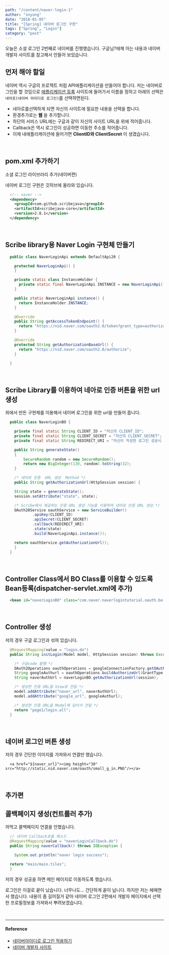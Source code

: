 ```yaml
---
path: "/content/naver-login-1"
author: "snyung"
date: "2018-01-05"
title: "[Spring] 네이버 로그인 구현"
tags: ["Spring", "Login"]
category: "post"
---
```


오늘은 소셜 로그인 2번째로 네이버를 진행했습니다. 구글님?에께 아는 내용과 네이버 개발자 사이트를 참고해서 만들어 보았습니다.
<br/>

## 먼저 해야 할일

네이버 역시 구글의 프로젝트 처럼 API애플리케이션을 만들어야 합니다. 저는 네이버로그인을 할 것임으로 [애플리케이션 등록](https://developers.naver.com/apps/#/register) 사이트에 들어가서 이름을 정하고 아래의 선택은 `네아로(네이버 아이디로 로그인)`를 선택하면된다.

- 네아로를선택하게 되면 자신의 사이트에 필요한 내용을 선택을 합니다.
- 환경추가로는 **웹** 을 추가합니다.
- 하단의 서비스 URL에는 구글과 같이 자신의 사이트 URL을 위에 적어줍니다.
- Callback은 역시 로그인이 성공하면 이동한 주소를 적어줍니다.
- 이제 내애플리케이션에 들어가면 **ClientID와 ClientSecret** 이 생겼습니다.

<br/>

## pom.xml 추가하기

소셜 로그인 라이브러리 추가(네이버편)
<br/>

네이버 로그인 구현은 깃허브에 올라와 있습니다.

```xml
  <!-- naver -->
  <dependency>
    <groupId>com.github.scribejava</groupId>
    <artifactId>scribejava-core</artifactId>
    <version>2.8.1</version>
  </dependency>
```

<br/>

## Scribe library용 Naver Login 구현체 만들기

```java
  public class NaverLoginApi extends DefaultApi20 {

    protected NaverLoginApi() {
    }

    private static class InstanceHolder {
      private static final NaverLoginApi INSTANCE = new NaverLoginApi();
    }

    public static NaverLoginApi instance() {
      return InstanceHolder.INSTANCE;
    }

    @Override
    public String getAccessTokenEndpoint() {
      return "https://nid.naver.com/oauth2.0/token?grant_type=authorization_code";
    }

    @Override
    protected String getAuthorizationBaseUrl() {
      return "https://nid.naver.com/oauth2.0/authorize";
    }

  }
```

<br/>

## Scribe Library를 이용하여 네아로 인증 버튼을 위한 url생성

위에서 만든 구현체를 이용해서 네이버 로그인을 위한 url을 만들어 줍니다.

```java
  public class NaverLoginBO {

    private final static String CLIENT_ID = "자신의 CLIENT_ID";
    private final static String CLIENT_SECRET = "자신의 CLIENT_SECRET";
    private final static String REDIRECT_URI = "자신이 작성한 로그인 성공시 url";

    public String generateState()
	{
	    SecureRandom random = new SecureRandom();
	    return new BigInteger(130, random).toString(32);
	}

    /* 네아로 인증  URL 생성  Method */
    public String getAuthorizationUrl(HttpSession session) {

    String state = generateState();
    session.setAttribute("state", state);

    /* Scribe에서 제공하는 인증 URL 생성 기능을 이용하여 네아로 인증 URL 생성 */
    OAuth20Service oauthService = new ServiceBuilder()
    		.apiKey(CLIENT_ID)
    		.apiSecret(CLIENT_SECRET)
    		.callback(REDIRECT_URI)
    		.state(state)
    		.build(NaverLoginApi.instance());

    return oauthService.getAuthorizationUrl();
    }
  }           
```

<br/>

## Controller Class에서 BO Class를 이용할 수 있도록 Bean등록(dispatcher-servlet.xml에 추가)

```xml
  <bean id="naverLoginBO" class="com.naver.naverlogintutorial.oauth.bo.NaverLoginBO" />
```

<br/>

## Controller 생성

저의 경우 구글 로그인과 섞여 있습니다.

```java
  @RequestMapping(value = "login.do")
  public String initLogin(Model model, HttpSession session) throws Exception {

    /* 구글code 발행 */
    OAuth2Operations oauthOperations = googleConnectionFactory.getOAuthOperations();
    String googleAuthurl = oauthOperations.buildAuthorizeUrl(GrantType.AUTHORIZATION_CODE, googleOAuth2Parameters);
    String naverAuthUrl = naverLoginBO.getAuthorizationUrl(session);

    /* 생성한 인증 URL을 View로 전달 */
    model.addAttribute("naver_url", naverAuthUrl);
    model.addAttribute("google_url", googleAuthurl);

    /* 생성한 인증 URL을 Model에 담아서 전달 */
    return "page1/login.all";
  }
```

<br/>

## 네이버 로그인 버튼 생성

저의 경우 간단한 이미지를 가져와서 연결만 했습니다.

```
  <a href="${naver_url}"><img height="30" src="http://static.nid.naver.com/oauth/small_g_in.PNG"/></a>
```  

<br/>

## 추가편

## 콜백페이지 생성(컨트롤러 추가)

까먹고 콜백페이지 연결을 안했습니다.

```java
  // 네이버 Callback호출 메소드
  @RequestMapping(value = "naverLoginCallback.do")
  public String naverCallback() throws IOException {

    System.out.println("naver login success");

  return "main/main.tiles";
  }
```

저의 경우 성공을 하면 메인 페이지로 이동하도록 했습니다.
<br/>

로그인은 이걸로 끝이 났습니다. 너무나도... 간단하게 끝이 납니다. 하지만 저는 헤매면서 했습니다. 내용이 좀 길어질거 같아 네이버 로그인 2편에서 개발자 페이지에서 선택한 프로필정보를 가져와서 뿌려보겠습니다.

<br/>

---

#### Reference

- [네이버아이디로 로그인 적용하기](https://github.com/Blackseed/NaverLoginTutorial/wiki/Spring-MVC-%EB%A5%BC-%EC%9D%B4%EC%9A%A9%ED%95%98%EC%97%AC-%EB%84%A4%EC%9D%B4%EB%B2%84%EC%95%84%EC%9D%B4%EB%94%94%EB%A1%9C-%EB%A1%9C%EA%B7%B8%EC%9D%B8-%EC%A0%81%EC%9A%A9%ED%95%98%EA%B8%B0)
- [네이버 개발자 사이트](https://developers.naver.com/main/)
